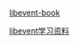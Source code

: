 [libevent-book](https://libevent.org/libevent-book/)

[libevent学习资料](http://www.cppblog.com/mysileng/category/20374.html)

